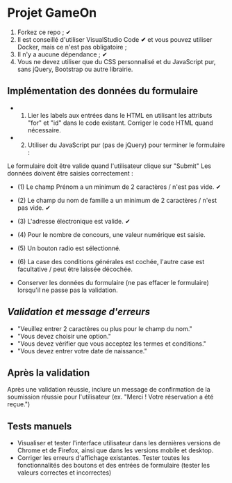 # Projet GameOn

1. Forkez ce repo ; ✔
2. Il est conseillé d'utiliser VisualStudio Code **✔** et vous pouvez utiliser Docker, mais ce n'est pas obligatoire ;
3. Il n'y a aucune dépendance ; ✔
4. Vous ne devez utiliser que du CSS personnalisé et du JavaScript pur, sans jQuery, Bootstrap ou autre librairie.

## Implémentation des données du formulaire

- 1) Lier les labels aux entrées dans le HTML en utilisant les attributs "for" et "id" dans le code existant. Corriger le code HTML quand nécessaire.
- 2) Utiliser du JavaScript pur (pas de jQuery) pour terminer le formulaire :

Le formulaire doit être valide quand l'utilisateur clique sur "Submit"
Les données doivent être saisies correctement :

- (1) Le champ Prénom a un minimum de 2 caractères / n'est pas vide. ✔
- (2) Le champ du nom de famille a un minimum de 2 caractères / n'est pas vide. ✔
- (3) L'adresse électronique est valide. ✔
- (4) Pour le nombre de concours, une valeur numérique est saisie.
- (5) Un bouton radio est sélectionné.
- (6) La case des conditions générales est cochée, l'autre case est facultative / peut être laissée décochée.

- Conserver les données du formulaire (ne pas effacer le formulaire) lorsqu'il ne passe pas la validation.

## *Validation et message d'erreurs*

- "Veuillez entrer 2 caractères ou plus pour le champ du nom."
- "Vous devez choisir une option."
- "Vous devez vérifier que vous acceptez les termes et conditions."
- "Vous devez entrer votre date de naissance."

## Après la validation

Après une validation réussie, inclure un message de confirmation de la soumission réussie pour l'utilisateur (ex. "Merci ! Votre réservation a été reçue.")

## Tests manuels

- Visualiser et tester l'interface utilisateur dans les dernières versions de Chrome et de Firefox, ainsi que dans les versions mobile et desktop.
- Corriger les erreurs d'affichage existantes.
Tester toutes les fonctionnalités des boutons et des entrées de formulaire (tester les valeurs correctes et incorrectes)
